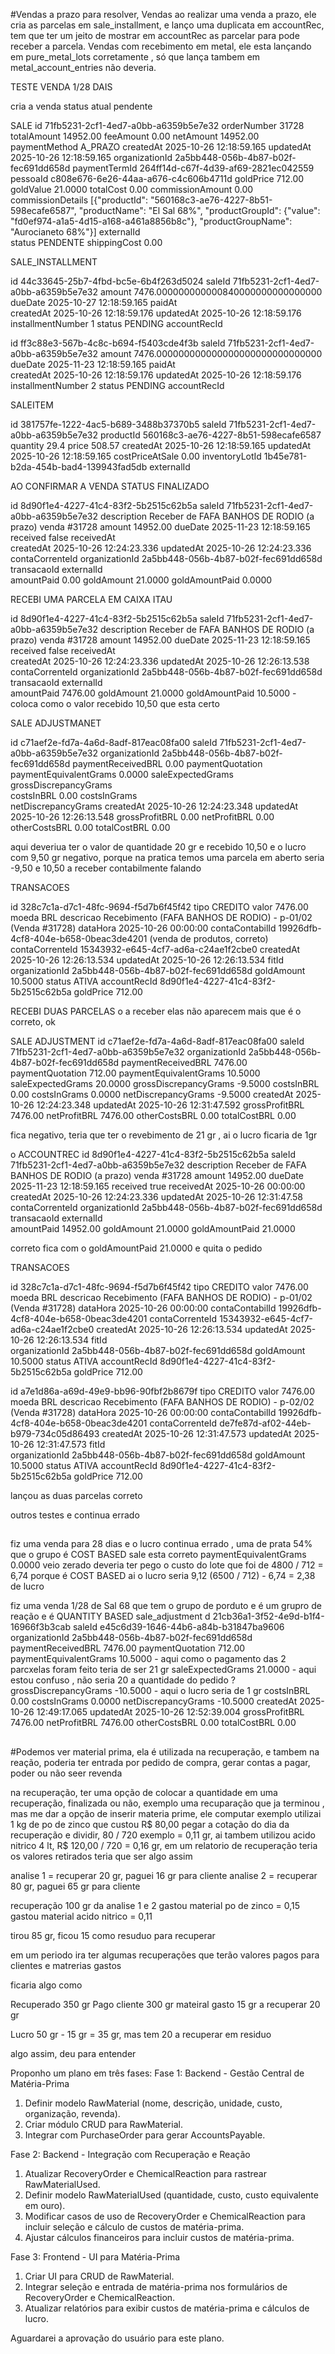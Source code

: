 


#Vendas a prazo para resolver, 
Vendas ao realizar uma venda a prazo, ele cria as parcelas em sale_installment, e lanço uma duplicata em accountRec, tem que ter um jeito de mostrar em accountRec as parcelar para pode receber a parcela.
Vendas com recebimento em metal, ele esta lançando em pure_metal_lots corretamente , só que lança tambem em metal_account_entries não deveria.

TESTE VENDA 1/28 DAIS

cria a venda status atual pendente

SALE
id	71fb5231-2cf1-4ed7-a0bb-a6359b5e7e32
orderNumber	31728
totalAmount	14952.00
feeAmount	0.00
netAmount	14952.00
paymentMethod	A_PRAZO
createdAt	2025-10-26 12:18:59.165
updatedAt	2025-10-26 12:18:59.165
organizationId	2a5bb448-056b-4b87-b02f-fec691dd658d
paymentTermId	264ff14d-c67f-4d39-af69-2821ec042559
pessoaId	c808e676-6e26-44aa-a676-c4c606b4711d
goldPrice	712.00
goldValue	21.0000
totalCost	0.00
commissionAmount	0.00
commissionDetails	[{"productId": "560168c3-ae76-4227-8b51-598ecafe6587", "productName": "El Sal 68%", "productGroupId": {"value": "fd0ef974-a1a5-4d15-a168-a461a8856b8c"}, "productGroupName": "Aurocianeto 68%"}]
externalId	
status	PENDENTE
shippingCost	0.00

SALE_INSTALLMENT

id	44c33645-25b7-4fbd-bc5e-6b4f263d5024
saleId	71fb5231-2cf1-4ed7-a0bb-a6359b5e7e32
amount	7476.000000000000840000000000000000
dueDate	2025-10-27 12:18:59.165
paidAt	
createdAt	2025-10-26 12:18:59.176
updatedAt	2025-10-26 12:18:59.176
installmentNumber	1
status	PENDING
accountRecId	

id	ff3c88e3-567b-4c8c-b694-f5403cde4f3b
saleId	71fb5231-2cf1-4ed7-a0bb-a6359b5e7e32
amount	7476.000000000000000000000000000000
dueDate	2025-11-23 12:18:59.165
paidAt	
createdAt	2025-10-26 12:18:59.176
updatedAt	2025-10-26 12:18:59.176
installmentNumber	2
status	PENDING
accountRecId	

SALEITEM

id	381757fe-1222-4ac5-b689-3488b37370b5
saleId	71fb5231-2cf1-4ed7-a0bb-a6359b5e7e32
productId	560168c3-ae76-4227-8b51-598ecafe6587
quantity	29.4
price	508.57
createdAt	2025-10-26 12:18:59.165
updatedAt	2025-10-26 12:18:59.165
costPriceAtSale	0.00
inventoryLotId	1b45e781-b2da-454b-bad4-139943fad5db
externalId	

AO CONFIRMAR A VENDA STATUS FINALIZADO

id	8d90f1e4-4227-41c4-83f2-5b2515c62b5a
saleId	71fb5231-2cf1-4ed7-a0bb-a6359b5e7e32
description	Receber de FAFA BANHOS DE RODIO (a prazo) venda #31728
amount	14952.00
dueDate	2025-11-23 12:18:59.165
received	false
receivedAt	
createdAt	2025-10-26 12:24:23.336
updatedAt	2025-10-26 12:24:23.336
contaCorrenteId	
organizationId	2a5bb448-056b-4b87-b02f-fec691dd658d
transacaoId	
externalId	
amountPaid	0.00
goldAmount	21.0000
goldAmountPaid	0.0000


RECEBI UMA PARCELA EM CAIXA ITAU

id	8d90f1e4-4227-41c4-83f2-5b2515c62b5a
saleId	71fb5231-2cf1-4ed7-a0bb-a6359b5e7e32
description	Receber de FAFA BANHOS DE RODIO (a prazo) venda #31728
amount	14952.00
dueDate	2025-11-23 12:18:59.165
received	false
receivedAt	
createdAt	2025-10-26 12:24:23.336
updatedAt	2025-10-26 12:26:13.538
contaCorrenteId	
organizationId	2a5bb448-056b-4b87-b02f-fec691dd658d
transacaoId	
externalId	
amountPaid	7476.00
goldAmount	21.0000
goldAmountPaid	10.5000 - coloca como o valor recebido 10,50 que esta certo

SALE ADJUSTMANET

id	c71aef2e-fd7a-4a6d-8adf-817eac08fa00
saleId	71fb5231-2cf1-4ed7-a0bb-a6359b5e7e32
organizationId	2a5bb448-056b-4b87-b02f-fec691dd658d
paymentReceivedBRL	0.00
paymentQuotation	
paymentEquivalentGrams	0.0000
saleExpectedGrams	
grossDiscrepancyGrams	
costsInBRL	0.00
costsInGrams	
netDiscrepancyGrams	
createdAt	2025-10-26 12:24:23.348
updatedAt	2025-10-26 12:26:13.548
grossProfitBRL	0.00
netProfitBRL	0.00
otherCostsBRL	0.00
totalCostBRL	0.00

aqui deveriua ter o valor de quantidade 20 gr e recebido 10,50 e o lucro com 9,50 gr negativo, porque na pratica temos uma parcela em aberto seria -9,50 e 10,50 a receber contabilmente falando

TRANSACOES 

id	328c7c1a-d7c1-48fc-9694-f5d7b6f45f42
tipo	CREDITO
valor	7476.00
moeda	BRL
descricao	Recebimento (FAFA BANHOS DE RODIO) - p-01/02 (Venda #31728)
dataHora	2025-10-26 00:00:00
contaContabilId	19926dfb-4cf8-404e-b658-0beac3de4201 (venda de produtos, correto)
contaCorrenteId	15343932-e645-4cf7-ad6a-c24ae1f2cbe0
createdAt	2025-10-26 12:26:13.534
updatedAt	2025-10-26 12:26:13.534
fitId	
organizationId	2a5bb448-056b-4b87-b02f-fec691dd658d
goldAmount	10.5000
status	ATIVA
accountRecId	8d90f1e4-4227-41c4-83f2-5b2515c62b5a
goldPrice	712.00

RECEBI DUAS PARCELAS
o a receber elas não aparecem mais que é o correto, ok

SALE ADJUSTMENT
id	c71aef2e-fd7a-4a6d-8adf-817eac08fa00
saleId	71fb5231-2cf1-4ed7-a0bb-a6359b5e7e32
organizationId	2a5bb448-056b-4b87-b02f-fec691dd658d
paymentReceivedBRL	7476.00
paymentQuotation	712.00
paymentEquivalentGrams	10.5000
saleExpectedGrams	20.0000
grossDiscrepancyGrams	-9.5000
costsInBRL	0.00
costsInGrams	0.0000
netDiscrepancyGrams	-9.5000
createdAt	2025-10-26 12:24:23.348
updatedAt	2025-10-26 12:31:47.592
grossProfitBRL	7476.00
netProfitBRL	7476.00
otherCostsBRL	0.00
totalCostBRL	0.00

fica negativo, teria que ter o revebimento de 21 gr , ai o lucro ficaria de 1gr

o ACCOUNTREC
id	8d90f1e4-4227-41c4-83f2-5b2515c62b5a
saleId	71fb5231-2cf1-4ed7-a0bb-a6359b5e7e32
description	Receber de FAFA BANHOS DE RODIO (a prazo) venda #31728
amount	14952.00
dueDate	2025-11-23 12:18:59.165
received	true
receivedAt	2025-10-26 00:00:00
createdAt	2025-10-26 12:24:23.336
updatedAt	2025-10-26 12:31:47.58
contaCorrenteId	
organizationId	2a5bb448-056b-4b87-b02f-fec691dd658d
transacaoId	
externalId	
amountPaid	14952.00
goldAmount	21.0000
goldAmountPaid	21.0000

correto fica com o goldAmountPaid	21.0000 e quita o pedido 

TRANSACOES 

id	328c7c1a-d7c1-48fc-9694-f5d7b6f45f42
tipo	CREDITO
valor	7476.00
moeda	BRL
descricao	Recebimento (FAFA BANHOS DE RODIO) - p-01/02 (Venda #31728)
dataHora	2025-10-26 00:00:00
contaContabilId	19926dfb-4cf8-404e-b658-0beac3de4201
contaCorrenteId	15343932-e645-4cf7-ad6a-c24ae1f2cbe0
createdAt	2025-10-26 12:26:13.534
updatedAt	2025-10-26 12:26:13.534
fitId	
organizationId	2a5bb448-056b-4b87-b02f-fec691dd658d
goldAmount	10.5000
status	ATIVA
accountRecId	8d90f1e4-4227-41c4-83f2-5b2515c62b5a
goldPrice	712.00

id	a7e1d86a-a69d-49e9-bb96-90fbf2b8679f
tipo	CREDITO
valor	7476.00
moeda	BRL
descricao	Recebimento (FAFA BANHOS DE RODIO) - p-02/02 (Venda #31728)
dataHora	2025-10-26 00:00:00
contaContabilId	19926dfb-4cf8-404e-b658-0beac3de4201
contaCorrenteId	de7fe87d-af02-44eb-b979-734c05d86493
createdAt	2025-10-26 12:31:47.573
updatedAt	2025-10-26 12:31:47.573
fitId	
organizationId	2a5bb448-056b-4b87-b02f-fec691dd658d
goldAmount	10.5000
status	ATIVA
accountRecId	8d90f1e4-4227-41c4-83f2-5b2515c62b5a
goldPrice	712.00

lançou as duas parcelas correto

outros testes e continua errado


##
fiz uma venda para 28 dias e o lucro continua errado , uma de prata 54% que o grupo é COST BASED
sale esta correto
paymentEquivalentGrams	0.0000 veio zerado deveria ter pego o custo do lote que foi de 4800 / 712 = 6,74 porque é COST BASED
ai o lucro seria 9,12 (6500 / 712) - 6,74 = 2,38 de lucro

fiz uma venda 1/28 de Sal 68 que tem o grupo de porduto e é um grupro de reação e é QUANTITY BASED
sale_adjustment
d	21cb36a1-3f52-4e9d-b1f4-16966f3b3cab
saleId	e45c6d39-1646-44b6-a84b-b31847ba9606
organizationId	2a5bb448-056b-4b87-b02f-fec691dd658d
paymentReceivedBRL	7476.00
paymentQuotation	712.00
paymentEquivalentGrams	10.5000 - aqui como o pagamento das 2 parcxelas foram feito teria de ser 21 gr
saleExpectedGrams	21.0000 - aqui estou confuso , não seria 20 a quantidade do pedido ?
grossDiscrepancyGrams	-10.5000 - aqui o lucro seria de 1 gr 
costsInBRL	0.00
costsInGrams	0.0000
netDiscrepancyGrams	-10.5000
createdAt	2025-10-26 12:49:17.065
updatedAt	2025-10-26 12:52:39.004
grossProfitBRL	7476.00
netProfitBRL	7476.00
otherCostsBRL	0.00
totalCostBRL	0.00

##

#Podemos ver material prima, ela é utilizada na recuperação, e tambem na reação, poderia ter entrada por pedido de compra, gerar contas a pagar, poder ou não seer revenda

na recuperação, ter uma opção de colocar a quantidade em uma recuperação, finalizada ou não, exemplo uma recuparação que ja terminou , mas me dar a opção de inserir materia prime, ele computar exemplo utilizai 1 kg de po de zinco que custou R$ 80,00 pegar a cotação do dia da recuperação e dividir, 80 / 720 exemplo = 0,11 gr, ai tambem utilizou acido nitrico 4 lt, R$ 120,00 / 720 = 0,16 gr, em um relatorio de recuperação teria os valores retirados teria que ser algo assim

analise 1 = recuperar 20 gr, paguei 16 gr para cliente
analise 2 = recuperar 80 gr, paguei 65 gr para cliente

recuperação 100 gr da analise 1 e 2
gastou material po de zinco = 0,15
gastou material acido nitrico = 0,11


tirou 85 gr, ficou 15 como resuduo para recuperar

em um periodo ira ter algumas recuperações que terão valores pagos para clientes e matrerias gastos

ficaria algo como 

Recuperado 350 gr
Pago cliente 300 gr
mateiral gasto 15 gr
a recuperar 20 gr 

Lucro 50 gr - 15 gr = 35 gr, mas tem 20 a recuperar em residuo

algo assim, deu para entender

  Proponho um plano em três fases:
  Fase 1: Backend - Gestão Central de Matéria-Prima
   1. Definir modelo RawMaterial (nome, descrição, unidade, custo, organização, revenda).
   2. Criar módulo CRUD para RawMaterial.
   3. Integrar com PurchaseOrder para gerar AccountsPayable.

  Fase 2: Backend - Integração com Recuperação e Reação
   1. Atualizar RecoveryOrder e ChemicalReaction para rastrear RawMaterialUsed.
   2. Definir modelo RawMaterialUsed (quantidade, custo, custo equivalente em ouro).
   3. Modificar casos de uso de RecoveryOrder e ChemicalReaction para incluir seleção e cálculo de custos de 
      matéria-prima.
   4. Ajustar cálculos financeiros para incluir custos de matéria-prima.

  Fase 3: Frontend - UI para Matéria-Prima
   1. Criar UI para CRUD de RawMaterial.
   2. Integrar seleção e entrada de matéria-prima nos formulários de RecoveryOrder e ChemicalReaction.
   3. Atualizar relatórios para exibir custos de matéria-prima e cálculos de lucro.

  Aguardarei a aprovação do usuário para este plano.